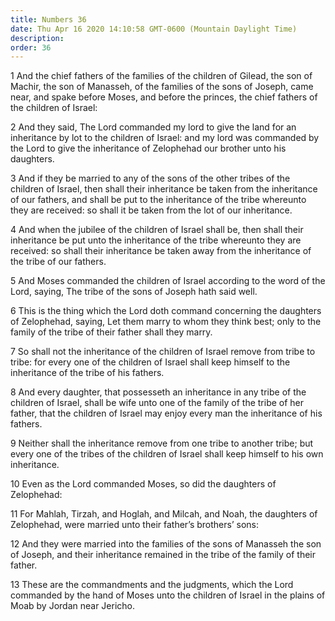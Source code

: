 ```yaml
---
title: Numbers 36
date: Thu Apr 16 2020 14:10:58 GMT-0600 (Mountain Daylight Time)
description: 
order: 36
---
```


<p>
  1 And the chief fathers of the families of the children of Gilead, the son of
  Machir, the son of Manasseh, of the families of the sons of Joseph, came near,
  and spake before Moses, and before the princes, the chief fathers of the
  children of Israel:
</p>
<p>
  2 And they said, The Lord commanded my lord to give the land for an
  inheritance by lot to the children of Israel: and my lord was commanded by the
  Lord to give the inheritance of Zelophehad our brother unto his daughters.
</p>
<p>
  3 And if they be married to any of the sons of the other tribes of the
  children of Israel, then shall their inheritance be taken from the inheritance
  of our fathers, and shall be put to the inheritance of the tribe whereunto
  they are received: so shall it be taken from the lot of our inheritance.
</p>
<p>
  4 And when the jubilee of the children of Israel shall be, then shall their
  inheritance be put unto the inheritance of the tribe whereunto they are
  received: so shall their inheritance be taken away from the inheritance of the
  tribe of our fathers.
</p>
<p>
  5 And Moses commanded the children of Israel according to the word of the
  Lord, saying, The tribe of the sons of Joseph hath said well.
</p>
<p>
  6 This is the thing which the Lord doth command concerning the daughters of
  Zelophehad, saying, Let them marry to whom they think best; only to the family
  of the tribe of their father shall they marry.
</p>
<p>
  7 So shall not the inheritance of the children of Israel remove from tribe to
  tribe: for every one of the children of Israel shall keep himself to the
  inheritance of the tribe of his fathers.
</p>
<p>
  8 And every daughter, that possesseth an inheritance in any tribe of the
  children of Israel, shall be wife unto one of the family of the tribe of her
  father, that the children of Israel may enjoy every man the inheritance of his
  fathers.
</p>
<p>
  9 Neither shall the inheritance remove from one tribe to another tribe; but
  every one of the tribes of the children of Israel shall keep himself to his
  own inheritance.
</p>
<p>10 Even as the Lord commanded Moses, so did the daughters of Zelophehad:</p>
<p>
  11 For Mahlah, Tirzah, and Hoglah, and Milcah, and Noah, the daughters of
  Zelophehad, were married unto their father&#x2019;s brothers&#x2019; sons:
</p>
<p>
  12 And they were married into the families of the sons of Manasseh the son of
  Joseph, and their inheritance remained in the tribe of the family of their
  father.
</p>
<p>
  13 These are the commandments and the judgments, which the Lord commanded by
  the hand of Moses unto the children of Israel in the plains of Moab by Jordan
  near Jericho.
</p>
